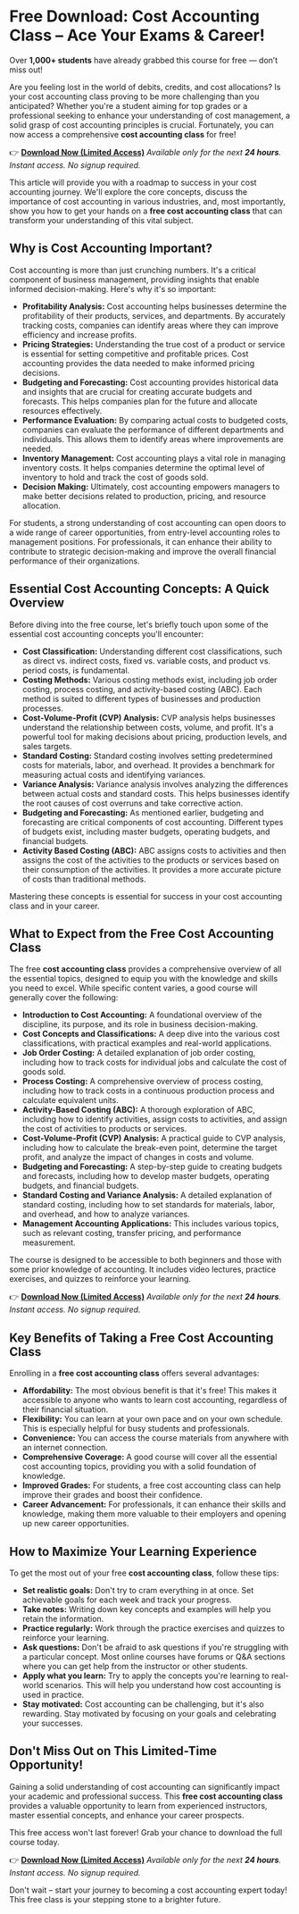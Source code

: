 # Free Download: Cost Accounting Class – Ace Your Exams & Career!

Over **1,000+ students** have already grabbed this course for free — don’t miss out!

Are you feeling lost in the world of debits, credits, and cost allocations? Is your cost accounting class proving to be more challenging than you anticipated?  Whether you're a student aiming for top grades or a professional seeking to enhance your understanding of cost management, a solid grasp of cost accounting principles is crucial.  Fortunately, you can now access a comprehensive **cost accounting class** for free!

👉 **[Download Now (Limited Access)](https://udemywork.com/cost-accounting-class)**
_Available only for the next **24 hours**. Instant access. No signup required._

This article will provide you with a roadmap to success in your cost accounting journey. We'll explore the core concepts, discuss the importance of cost accounting in various industries, and, most importantly, show you how to get your hands on a **free cost accounting class** that can transform your understanding of this vital subject.

## Why is Cost Accounting Important?

Cost accounting is more than just crunching numbers. It's a critical component of business management, providing insights that enable informed decision-making.  Here's why it's so important:

*   **Profitability Analysis:**  Cost accounting helps businesses determine the profitability of their products, services, and departments. By accurately tracking costs, companies can identify areas where they can improve efficiency and increase profits.
*   **Pricing Strategies:**  Understanding the true cost of a product or service is essential for setting competitive and profitable prices. Cost accounting provides the data needed to make informed pricing decisions.
*   **Budgeting and Forecasting:** Cost accounting provides historical data and insights that are crucial for creating accurate budgets and forecasts. This helps companies plan for the future and allocate resources effectively.
*   **Performance Evaluation:** By comparing actual costs to budgeted costs, companies can evaluate the performance of different departments and individuals. This allows them to identify areas where improvements are needed.
*   **Inventory Management:**  Cost accounting plays a vital role in managing inventory costs. It helps companies determine the optimal level of inventory to hold and track the cost of goods sold.
*   **Decision Making:** Ultimately, cost accounting empowers managers to make better decisions related to production, pricing, and resource allocation.

For students, a strong understanding of cost accounting can open doors to a wide range of career opportunities, from entry-level accounting roles to management positions. For professionals, it can enhance their ability to contribute to strategic decision-making and improve the overall financial performance of their organizations.

## Essential Cost Accounting Concepts: A Quick Overview

Before diving into the free course, let's briefly touch upon some of the essential cost accounting concepts you'll encounter:

*   **Cost Classification:** Understanding different cost classifications, such as direct vs. indirect costs, fixed vs. variable costs, and product vs. period costs, is fundamental.
*   **Costing Methods:** Various costing methods exist, including job order costing, process costing, and activity-based costing (ABC). Each method is suited to different types of businesses and production processes.
*   **Cost-Volume-Profit (CVP) Analysis:** CVP analysis helps businesses understand the relationship between costs, volume, and profit. It's a powerful tool for making decisions about pricing, production levels, and sales targets.
*   **Standard Costing:** Standard costing involves setting predetermined costs for materials, labor, and overhead. It provides a benchmark for measuring actual costs and identifying variances.
*   **Variance Analysis:**  Variance analysis involves analyzing the differences between actual costs and standard costs. This helps businesses identify the root causes of cost overruns and take corrective action.
*   **Budgeting and Forecasting:** As mentioned earlier, budgeting and forecasting are critical components of cost accounting. Different types of budgets exist, including master budgets, operating budgets, and financial budgets.
*   **Activity Based Costing (ABC):** ABC assigns costs to activities and then assigns the cost of the activities to the products or services based on their consumption of the activities. It provides a more accurate picture of costs than traditional methods.

Mastering these concepts is essential for success in your cost accounting class and in your career.

## What to Expect from the Free Cost Accounting Class

The free **cost accounting class** provides a comprehensive overview of all the essential topics, designed to equip you with the knowledge and skills you need to excel. While specific content varies, a good course will generally cover the following:

*   **Introduction to Cost Accounting:**  A foundational overview of the discipline, its purpose, and its role in business decision-making.
*   **Cost Concepts and Classifications:** A deep dive into the various cost classifications, with practical examples and real-world applications.
*   **Job Order Costing:** A detailed explanation of job order costing, including how to track costs for individual jobs and calculate the cost of goods sold.
*   **Process Costing:** A comprehensive overview of process costing, including how to track costs in a continuous production process and calculate equivalent units.
*   **Activity-Based Costing (ABC):**  A thorough exploration of ABC, including how to identify activities, assign costs to activities, and assign the cost of activities to products or services.
*   **Cost-Volume-Profit (CVP) Analysis:**  A practical guide to CVP analysis, including how to calculate the break-even point, determine the target profit, and analyze the impact of changes in costs and volume.
*   **Budgeting and Forecasting:** A step-by-step guide to creating budgets and forecasts, including how to develop master budgets, operating budgets, and financial budgets.
*   **Standard Costing and Variance Analysis:** A detailed explanation of standard costing, including how to set standards for materials, labor, and overhead, and how to analyze variances.
*   **Management Accounting Applications:** This includes various topics, such as relevant costing, transfer pricing, and performance measurement.

The course is designed to be accessible to both beginners and those with some prior knowledge of accounting. It includes video lectures, practice exercises, and quizzes to reinforce your learning.

👉 **[Download Now (Limited Access)](https://udemywork.com/cost-accounting-class)**
_Available only for the next **24 hours**. Instant access. No signup required._

## Key Benefits of Taking a Free Cost Accounting Class

Enrolling in a **free cost accounting class** offers several advantages:

*   **Affordability:**  The most obvious benefit is that it's free! This makes it accessible to anyone who wants to learn cost accounting, regardless of their financial situation.
*   **Flexibility:** You can learn at your own pace and on your own schedule. This is especially helpful for busy students and professionals.
*   **Convenience:** You can access the course materials from anywhere with an internet connection.
*   **Comprehensive Coverage:** A good course will cover all the essential cost accounting topics, providing you with a solid foundation of knowledge.
*   **Improved Grades:**  For students, a free cost accounting class can help improve their grades and boost their confidence.
*   **Career Advancement:** For professionals, it can enhance their skills and knowledge, making them more valuable to their employers and opening up new career opportunities.

## How to Maximize Your Learning Experience

To get the most out of your free **cost accounting class**, follow these tips:

*   **Set realistic goals:** Don't try to cram everything in at once. Set achievable goals for each week and track your progress.
*   **Take notes:**  Writing down key concepts and examples will help you retain the information.
*   **Practice regularly:**  Work through the practice exercises and quizzes to reinforce your learning.
*   **Ask questions:** Don't be afraid to ask questions if you're struggling with a particular concept. Most online courses have forums or Q&A sections where you can get help from the instructor or other students.
*   **Apply what you learn:**  Try to apply the concepts you're learning to real-world scenarios. This will help you understand how cost accounting is used in practice.
*   **Stay motivated:**  Cost accounting can be challenging, but it's also rewarding. Stay motivated by focusing on your goals and celebrating your successes.

## Don't Miss Out on This Limited-Time Opportunity!

Gaining a solid understanding of cost accounting can significantly impact your academic and professional success. This **free cost accounting class** provides a valuable opportunity to learn from experienced instructors, master essential concepts, and enhance your career prospects.

This free access won't last forever! Grab your chance to download the full course today.

👉 **[Download Now (Limited Access)](https://udemywork.com/cost-accounting-class)**
_Available only for the next **24 hours**. Instant access. No signup required._

Don't wait – start your journey to becoming a cost accounting expert today! This free class is your stepping stone to a brighter future.
